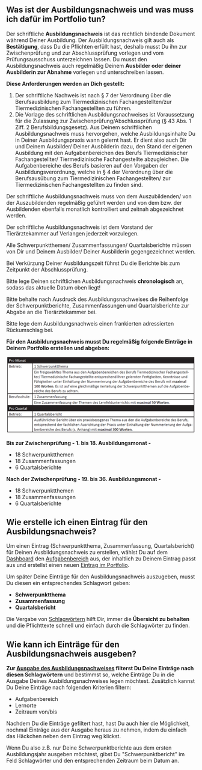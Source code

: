 ## Was ist der Ausbildungsnachweis und was muss ich dafür im Portfolio tun?
Der schriftliche **Ausbildungsnachweis** ist das rechtlich bindende Dokument während Deiner Ausbildung. 
Der Ausbildungsnachweis gilt auch als **Bestätigung**, dass Du die Pflichten erfüllt hast, deshalb musst Du ihn zur Zwischenprüfung und zur Abschlussprüfung vorlegen und vom Prüfungsausschuss unterzeichnen lassen. Du musst den Ausbildungsnachweis auch regelmäßig Deinem **Ausbilder oder deiner Ausbilderin zur Abnahme** vorlegen und unterschreiben lassen.

**Diese Anforderungen werden an Dich gestellt:**

1. Der schriftliche Nachweis ist nach § 7 der Verordnung über die Berufsausbildung zum Tiermedizinischen Fachangestellten/zur Tiermedizinischen Fachangestellten zu führen.
2. Die Vorlage des schriftlichen Ausbildungsnachweises ist Voraussetzung für die Zulassung zur Zwischenprüfung/Abschlussprüfung (§ 43 Abs. 1 Ziff. 2 Berufsbildungsgesetz).
Aus Deinem schriftlichen Ausbildungsnachweis muss hervorgehen, welche Ausbildungsinhalte Du in Deiner Ausbildungspraxis wann gelernt hast. Er dient also auch Dir und Deinem Ausbilder/ Deiner Ausbilderin dazu, den Stand der eigenen Ausbildung mit den Aufgabenbereichen des Berufs Tiermedizinischer Fachangestellter/ Tiermedizinische Fachangestellte abzugleichen. Die Aufgabenbereiche des Berufs basieren auf den Vorgaben der Ausbildungsverordnung, welche in § 4 der Verordnung über die Berufsausübung zum Tiermedizinischen Fachangestellten/ zur Tiermedizinischen Fachangestellten zu finden sind.

Der schriftliche Ausbildungsnachweis muss von dem Auszubildenden/ von der Auszubildenden regelmäßig geführt werden und von dem bzw. der Ausbildenden ebenfalls monatlich kontrolliert und zeitnah abgezeichnet werden.

Der schriftliche Ausbildungsnachweis ist dem Vorstand der Tierärztekammer auf Verlangen jederzeit vorzulegen.

Alle Schwerpunktthemen/ Zusammenfassungen/ Quartalsberichte müssen von Dir und Deinem Ausbilder/ Deiner
Ausbilderin gegengezeichnet werden.

Bei Verkürzung Deiner Ausbildungszeit führst Du die Berichte bis zum Zeitpunkt der Abschlussprüfung.

Bitte lege Deinen schriftlichen Ausbildungsnachweis **chronologisch** an, sodass das aktuelle Datum oben liegt!

Bitte behalte nach Ausdruck des Ausbildungsnachweises die Reihenfolge der Schwerpunktberichte, Zusammenfassungen und Quartalsberichte zur Abgabe an die Tierärztekammer bei.

Bitte lege dem Ausbildungsnachweis einen frankierten adressierten Rückumschlag bei.

**Für den Ausbildungsnachweis musst Du regelmäßig folgende Einträge in Deinem Portfolio erstellen und abgeben:**

![Portfolioeinträge für den Ausbildungsnachweis](/media/Ausbildungsnachweis.png)

**Bis zur Zwischenprüfung - 1. bis 18. Ausbildungsmonat -**
* 18 Schwerpunktthemen
* 18 Zusammenfassungen
* 6 Quartalsberichte

**Nach der Zwischenprüfung - 19. bis 36. Ausbildungsmonat -**
* 18 Schwerpunktthemen
* 18 Zusammenfassungen
* 6 Quartalsberichte

## Wie erstelle ich einen Eintrag für den Ausbildungsnachweis?
Um einen Eintrag (Schwerpunktthema, Zusammenfassung, Quartalsbericht) für Deinen Ausbildungsnachweis zu erstellen, wählst Du auf dem [Dashboard](dashboard/hilfe_dashboard.md) den  [Aufgabenbereich](aufgabenbereich/hilfe_aufgabenbereich_uebersicht.md) aus, der inhaltlich zu Deinem Eintrag passt aus und erstellst einen neuen [Eintrag im Portfolio](portfolio_eintrag/hilfe_eintrag_erstellen.md). 

Um später Deine Einträge für den Ausbildungsnachweis auszugeben, musst Du diesen ein entsprechendes Schlagwort geben:
* **Schwerpunktthema**
* **Zusammenfassung**
* **Quartalsbericht**

Die Vergabe von [Schlagwörtern](schlagwoerter/hilfe_schlagwoerter.md) hilft Dir, immer die **Übersicht zu behalten** und die Pflichttexte schnell und einfach durch die Schlagwörter zu finden.

## Wie kann ich Einträge für den Ausbildungsnachweis ausgeben?
**Zur [Ausgabe des Ausbildungsnachweises](ausgabe/hilfe_ausgabe.md) filterst Du Deine Einträge nach diesen Schlagwörtern** und bestimmst so, welche Einträge Du in die Ausgabe Deines Ausbildungsnachweises legen möchtest. Zusätzlich kannst Du Deine Einträge nach folgenden Kriterien filtern:
* Aufgabenbereich
* Lernorte
* Zeitraum von/bis

Nachdem Du die Einträge gefiltert hast, hast Du auch hier die Möglichkeit, nochmal Einträge aus der Ausgabe heraus zu nehmen, indem du einfach das Häckchen neben dem Eintrag weg klickst.

Wenn Du also z.B. nur Deine Schwerpunktberichte aus dem ersten Ausbildungsjahr ausgeben möchtest, gibst Du "Schwerpunktbericht" im Feld Schlagwörter und den entsprechenden Zeitraum beim Datum an.